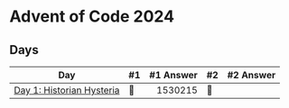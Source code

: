 # Advent of Code 2024


## Days

| Day                                                                                                         | #1  | #1 Answer | #2  | #2 Answer |
| ----------------------------------------------------------------------------------------------------------- | --- | --------: | --- | --------: |
| [Day 1: Historian Hysteria]() | 🌟  |   1530215 | 🌟  |   |